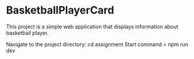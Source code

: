 # BasketballPlayerCard
This project is a simple web application that displays information about basketball player.


Navigate to the project directory: cd assignment
Start command = npm run dev
